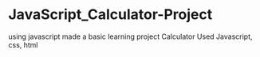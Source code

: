 # JavaScript_Calculator-Project

using javascript made a basic learning project Calculator
Used Javascript, css, html
